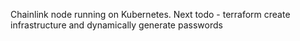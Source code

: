 Chainlink node running on Kubernetes. Next todo - terraform create infrastructure and dynamically generate passwords
